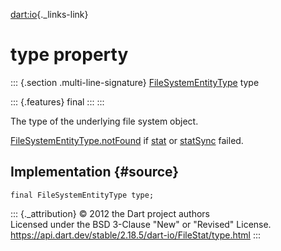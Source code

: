 [dart:io](../../dart-io/dart-io-library){._links-link}

type property
=============

::: {.section .multi-line-signature}
[FileSystemEntityType](../filesystementitytype-class) type

::: {.features}
final
:::
:::

The type of the underlying file system object.

[FileSystemEntityType.notFound](../filesystementitytype/notfound-constant)
if [stat](stat) or [statSync](statsync) failed.

Implementation {#source}
--------------

``` {.language-dart data-language="dart"}
final FileSystemEntityType type;
```

::: {._attribution}
© 2012 the Dart project authors\
Licensed under the BSD 3-Clause \"New\" or \"Revised\" License.\
<https://api.dart.dev/stable/2.18.5/dart-io/FileStat/type.html>
:::
